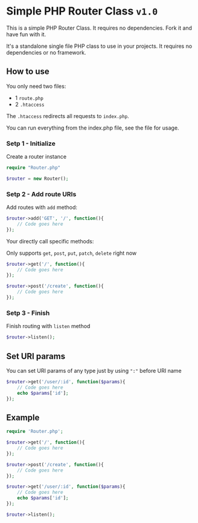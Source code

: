 # Simple PHP Router Class `v1.0`
This is a simple PHP Router Class. It requires no dependencies. Fork it and have fun with it.

It's a standalone single file PHP class to use in your projects. It requires no dependencies or no framework.


## How to use

You only need two files:

- 1 `route.php`
- 2 `.htaccess`

The `.htaccess` redirects all requests to `index.php`.

You can run everything from the index.php file, see the file for usage.

### Setp 1 - Initialize
Create a router instance
```php
require "Router.php"

$router = new Router();
```

### Setp 2 - Add route URIs
Add routes with `add` method:
```php
$router->add('GET', '/', function(){
    // Code goes here
});
```

Your directly call specific methods:

Only supports `get`, `post`, `put`, `patch`, `delete` right now
```php
$router->get('/', function(){
    // Code goes here
});

$router->post('/create', function(){
    // Code goes here
});
```

### Setp 3 - Finish
Finish routing with `listen` method
```php
$router->listen();
```

## Set URI params
You can set URI params of any type just by using `":"` before URI name
```php
$router->get('/user/:id', function($params){
    // Code goes here
    echo $params['id'];
});
```

## Example
```php
require 'Router.php';

$router->get('/', function(){
    // Code goes here
});

$router->post('/create', function(){
    // Code goes here
});

$router->get('/user/:id', function($params){
    // Code goes here
    echo $params['id'];
});

$router->listen();
```

